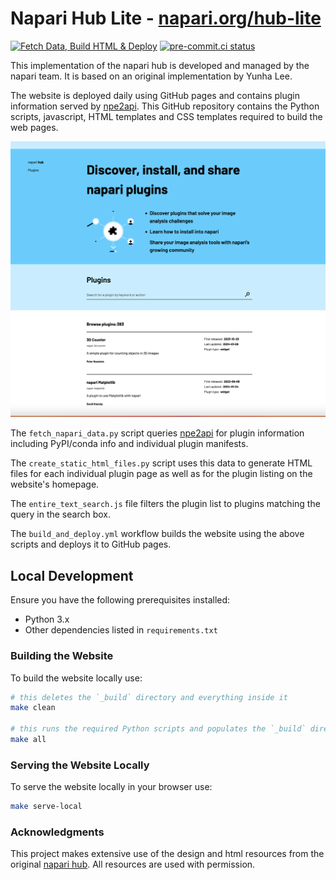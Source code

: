 # Napari Hub Lite - [napari.org/hub-lite](napari-hub.org)

[![Fetch Data, Build HTML & Deploy](https://github.com/napari/hub-lite/actions/workflows/build_and_deploy.yml/badge.svg)](https://github.com/napari/hub-lite/actions/workflows/build_and_deploy.yml)
[![pre-commit.ci status](https://results.pre-commit.ci/badge/github/napari/hub-lite/main.svg)](https://results.pre-commit.ci/latest/github/napari/hub-lite/main)

This implementation of the napari hub is developed and managed by the napari team. It is based on an original implementation by Yunha Lee.

The website is deployed daily using GitHub pages and contains plugin information served by [npe2api](https://github.com/napari/npe2api). This GitHub repository contains the Python scripts, javascript, HTML
templates and CSS templates required to build the web pages.

![](./static/images/napari_hub_lite_snapshot.png)

The `fetch_napari_data.py` script queries [npe2api](https://github.com/napari/npe2api) for plugin information including PyPI/conda info and individual plugin manifests.

The `create_static_html_files.py` script uses this data to generate HTML files for each individual plugin page as well as for the plugin listing on the website's homepage.

The `entire_text_search.js` file filters the plugin list to plugins matching the query in the search box. 

The `build_and_deploy.yml` workflow builds the website using the above scripts and deploys it to GitHub pages.

## Local Development

Ensure you have the following prerequisites installed:

- Python 3.x
- Other dependencies listed in `requirements.txt`

### Building the Website

To build the website locally use:

```sh
# this deletes the `_build` directory and everything inside it
make clean

# this runs the required Python scripts and populates the `_build` directory
make all
```

### Serving the Website Locally

To serve the website locally in your browser use:

```sh
make serve-local
```

### Acknowledgments
This project makes extensive use of the design and html resources from the original [napari hub](https://github.com/chanzuckerberg/napari-hub/). All resources are used with permission. 
